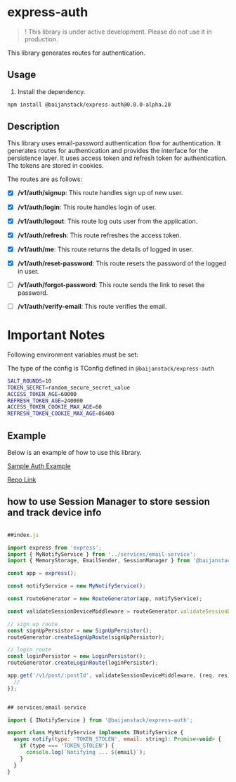 # express-auth

> ! This library is under active development. Please do not use it in production.

This library generates routes for authentication.

## Usage

1. Install the dependency.

```bash
npm install @baijanstack/express-auth@0.0.0-alpha.20
```

## Description

This library uses email-password authentication flow for authentication. It generates routes for authentication and provides the interface for the persistence layer. It uses access token and refresh token for authentication. The tokens are stored in cookies.

The routes are as follows:

- [x] **/v1/auth/signup**: This route handles sign up of new user.

- [x] **/v1/auth/login**: This route handles login of user.

- [x] **/v1/auth/logout**: This route log outs user from the application.

- [x] **/v1/auth/refresh**: This route refreshes the access token.

- [x] **/v1/auth/me**: This route returns the details of logged in user.

- [x] **/v1/auth/reset-password**: This route resets the password of the logged in user.

- [ ] **/v1/auth/forgot-password**: This route sends the link to reset the password.

- [ ] **/v1/auth/verify-email**: This route verifies the email.

# Important Notes

Following environment variables must be set:

The type of the config is TConfig defined in `@baijanstack/express-auth`

```bash
SALT_ROUNDS=10
TOKEN_SECRET=random_secure_secret_value
ACCESS_TOKEN_AGE=60000
REFRESH_TOKEN_AGE=240000
ACCESS_TOKEN_COOKIE_MAX_AGE=60
REFRESH_TOKEN_COOKIE_MAX_AGE=86400
```

## Example

Below is an example of how to use this library.

[Sample Auth Example](https://github.com/baijanathTharu/sample-auth-example)

[Repo Link](https://github.com/baijanathTharu/baijanstack/tree/main/packages/express-auth)

## how to use Session Manager to store session and track device info

```javascript

##index.js

import express from 'express';
import { MyNotifyService } from '../services/email-service';
import { MemoryStorage, EmailSender, SessionManager } from '@baijanstack/express-auth';

const app = express();

const notifyService = new MyNotifyService();

const routeGenerator = new RouteGenerator(app, notifyService);

const validateSessionDeviceMiddleware = routeGenerator.validateSessionDeviceInfo.bind(routeGenerator);

// sign up route
const signUpPersistor = new SignUpPersistor();
routeGenerator.createSignUpRoute(signUpPersistor);

// login route
const loginPersistor = new LoginPersistor();
routeGenerator.createLoginRoute(loginPersistor);

app.get('/v1/post/:postId', validateSessionDeviceMiddleware, (req, res) => {
  //
});


## services/email-service

import { INotifyService } from '@baijanstack/express-auth';

export class MyNotifyService implements INotifyService {
  async notify(type: 'TOKEN_STOLEN', email: string): Promise<void> {
    if (type === 'TOKEN_STOLEN') {
      console.log(`Notifying ... ${email}`);
    }
  }
}

```

